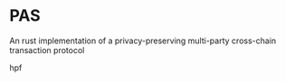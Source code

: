 # PAS
An rust implementation of a privacy-preserving multi-party cross-chain transaction protocol

hpf
